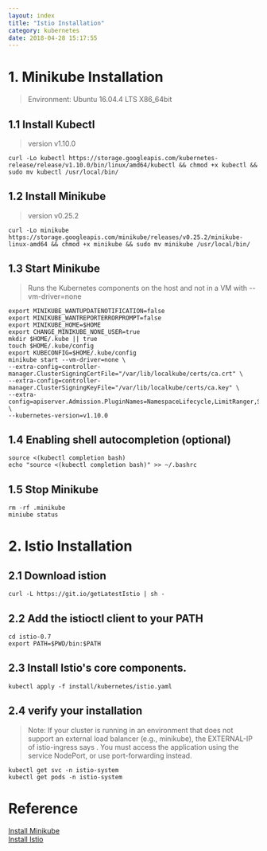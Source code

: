 ```yaml
---
layout: index
title: "Istio Installation"
category: kubernetes
date: 2018-04-28 15:17:55
---
```


# 1. Minikube Installation

> Environment: Ubuntu 16.04.4 LTS  X86_64bit  

## 1.1 Install Kubectl

> version v1.10.0

```shell
curl -Lo kubectl https://storage.googleapis.com/kubernetes-release/release/v1.10.0/bin/linux/amd64/kubectl && chmod +x kubectl && sudo mv kubectl /usr/local/bin/
```

## 1.2 Install Minikube

> version v0.25.2

```shell
curl -Lo minikube https://storage.googleapis.com/minikube/releases/v0.25.2/minikube-linux-amd64 && chmod +x minikube && sudo mv minikube /usr/local/bin/
```

## 1.3 Start Minikube

> Runs the Kubernetes components on the host and not in a VM with --vm-driver=none

```shell
export MINIKUBE_WANTUPDATENOTIFICATION=false
export MINIKUBE_WANTREPORTERRORPROMPT=false
export MINIKUBE_HOME=$HOME
export CHANGE_MINIKUBE_NONE_USER=true
mkdir $HOME/.kube || true
touch $HOME/.kube/config
export KUBECONFIG=$HOME/.kube/config
minikube start --vm-driver=none \
--extra-config=controller-manager.ClusterSigningCertFile="/var/lib/localkube/certs/ca.crt" \
--extra-config=controller-manager.ClusterSigningKeyFile="/var/lib/localkube/certs/ca.key" \
--extra-config=apiserver.Admission.PluginNames=NamespaceLifecycle,LimitRanger,ServiceAccount,PersistentVolumeLabel,DefaultStorageClass,DefaultTolerationSeconds,MutatingAdmissionWebhook,ValidatingAdmissionWebhook,ResourceQuota \
--kubernetes-version=v1.10.0
```

## 1.4 Enabling shell autocompletion (optional)

```shell
source <(kubectl completion bash)
echo "source <(kubectl completion bash)" >> ~/.bashrc
```

## 1.5 Stop Minikube
```shell
rm -rf .minikube
miniube status
```

# 2. Istio Installation  

## 2.1 Download istion
```shell
curl -L https://git.io/getLatestIstio | sh -
```

## 2.2 Add the istioctl client to your PATH
```shell
cd istio-0.7
export PATH=$PWD/bin:$PATH
```

## 2.3 Install Istio's core components.
```shell
kubectl apply -f install/kubernetes/istio.yaml
```

## 2.4 verify your installation
> Note: If your cluster is running in an environment that does not support an external load balancer (e.g., minikube), the EXTERNAL-IP of istio-ingress says <pending>. You must access the application using the service NodePort, or use port-forwarding instead.  

```shell
kubectl get svc -n istio-system 
kubectl get pods -n istio-system
```



# Reference
[Install Minikube](https://kubernetes.io/docs/tasks/tools/install-minikube/)  
[Install Istio](https://istio.io/docs/setup/kubernetes/quick-start.html)  






